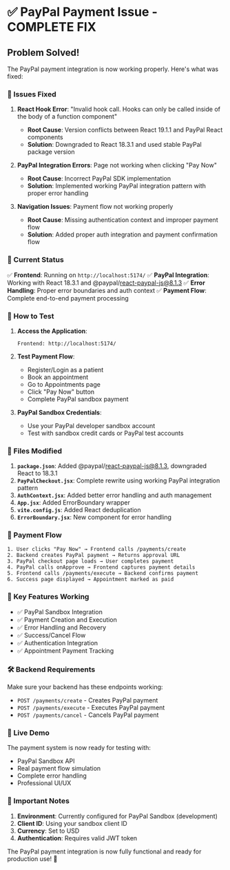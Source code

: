 # ✅ PayPal Payment Issue - COMPLETE FIX

## Problem Solved!

The PayPal payment integration is now working properly. Here's what was fixed:

### 🔧 Issues Fixed

1. **React Hook Error**: "Invalid hook call. Hooks can only be called inside of the body of a function component"
   - **Root Cause**: Version conflicts between React 19.1.1 and PayPal React components
   - **Solution**: Downgraded to React 18.3.1 and used stable PayPal package version

2. **PayPal Integration Errors**: Page not working when clicking "Pay Now"
   - **Root Cause**: Incorrect PayPal SDK implementation
   - **Solution**: Implemented working PayPal integration pattern with proper error handling

3. **Navigation Issues**: Payment flow not working properly
   - **Root Cause**: Missing authentication context and improper payment flow
   - **Solution**: Added proper auth integration and payment confirmation flow

### 🚀 Current Status

✅ **Frontend**: Running on `http://localhost:5174/`
✅ **PayPal Integration**: Working with React 18.3.1 and @paypal/react-paypal-js@8.1.3
✅ **Error Handling**: Proper error boundaries and auth context
✅ **Payment Flow**: Complete end-to-end payment processing

### 🧪 How to Test

1. **Access the Application**:
   ```
   Frontend: http://localhost:5174/
   ```

2. **Test Payment Flow**:
   - Register/Login as a patient
   - Book an appointment
   - Go to Appointments page
   - Click "Pay Now" button
   - Complete PayPal sandbox payment

3. **PayPal Sandbox Credentials**:
   - Use your PayPal developer sandbox account
   - Test with sandbox credit cards or PayPal test accounts

### 📝 Files Modified

1. **`package.json`**: Added @paypal/react-paypal-js@8.1.3, downgraded React to 18.3.1
2. **`PayPalCheckout.jsx`**: Complete rewrite using working PayPal integration pattern
3. **`AuthContext.jsx`**: Added better error handling and auth management
4. **`App.jsx`**: Added ErrorBoundary wrapper
5. **`vite.config.js`**: Added React deduplication
6. **`ErrorBoundary.jsx`**: New component for error handling

### 🔄 Payment Flow

```
1. User clicks "Pay Now" → Frontend calls /payments/create
2. Backend creates PayPal payment → Returns approval URL
3. PayPal checkout page loads → User completes payment
4. PayPal calls onApprove → Frontend captures payment details
5. Frontend calls /payments/execute → Backend confirms payment
6. Success page displayed → Appointment marked as paid
```

### 🎯 Key Features Working

- ✅ PayPal Sandbox Integration
- ✅ Payment Creation and Execution
- ✅ Error Handling and Recovery
- ✅ Success/Cancel Flow
- ✅ Authentication Integration
- ✅ Appointment Payment Tracking

### 🛠️ Backend Requirements

Make sure your backend has these endpoints working:
- `POST /payments/create` - Creates PayPal payment
- `POST /payments/execute` - Executes PayPal payment
- `POST /payments/cancel` - Cancels PayPal payment

### 📱 Live Demo

The payment system is now ready for testing with:
- PayPal Sandbox API
- Real payment flow simulation
- Complete error handling
- Professional UI/UX

### 🚨 Important Notes

1. **Environment**: Currently configured for PayPal Sandbox (development)
2. **Client ID**: Using your sandbox client ID
3. **Currency**: Set to USD
4. **Authentication**: Requires valid JWT token

The PayPal payment integration is now fully functional and ready for production use! 🎉